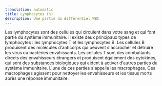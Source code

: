 ```yaml
---
translation: automatic
title: Lymphocytes (%)
description: Une partie du différentiel WBC
---
```


Les lymphocytes sont des cellules qui circulent dans votre sang et qui font partie du système immunitaire. Il existe deux principaux types de lymphocytes : les lymphocytes T et les lymphocytes B. Les cellules B produisent des molécules d'anticorps qui peuvent s'accrocher et détruire les virus ou bactéries envahissants. Les cellules T sont des combattants directs des envahisseurs étrangers et produisent également des cytokines, qui sont des substances biologiques qui aident à activer d'autres parties du système immunitaire. L'une de ces parties s'appelle les macrophages. Ces macrophages agissent pour nettoyer les envahisseurs et les tissus morts après une réponse immunitaire.
